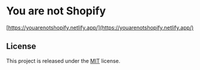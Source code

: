 # You are not Shopify

[https://youarenotshopify.netlify.app/](https://youarenotshopify.netlify.app/)

## License

This project is released under the [MIT](http://opensource.org/licenses/MIT) license.
